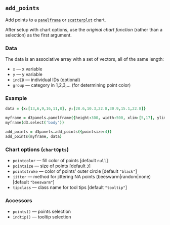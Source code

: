 ## `add_points`

Add points to a [`panelframe`](panelframe.md) or
[`scatterplot`](scatterplot.md) chart.

After setup with chart options, use the *original chart function* (rather than a
selection) as the first argument.

### Data

The data is an associative array with a set of vectors, all of the same length:
- `x` &mdash; x variable
- `y` &mdash; y variable
- `indID` &mdash; individual IDs (optional)
- `group` &mdash; category in 1,2,3,... (for determining point color)

### Example

```coffeescript
data = {x:[13,6,9,16,11,8], y:[28.6,10.3,22.8,30.9,15.1,22.8]}

myframe = d3panels.panelframe({height:300, width:500, xlim:[5,17], ylim:[8.3,32.9]})
myframe(d3.select('body'))

add_points = d3panels.add_points({pointsize:4})
add_points(myframe, data)
```

### Chart options (`chartOpts`)

- `pointcolor` &mdash; fill color of points \[default `null`\]
- `pointsize` &mdash; size of points \[default `3`\]
- `pointstroke` &mdash; color of points' outer circle \[default `"black"`\]
- `jitter` &mdash; method for jittering NA points (beeswarm|random|none) \[default `"beeswarm"`\]
- `tipclass` &mdash; class name for tool tips \[default `"tooltip"`\]


### Accessors

- `points()` &mdash; points selection
- `indtip()` &mdash; tooltip selection

